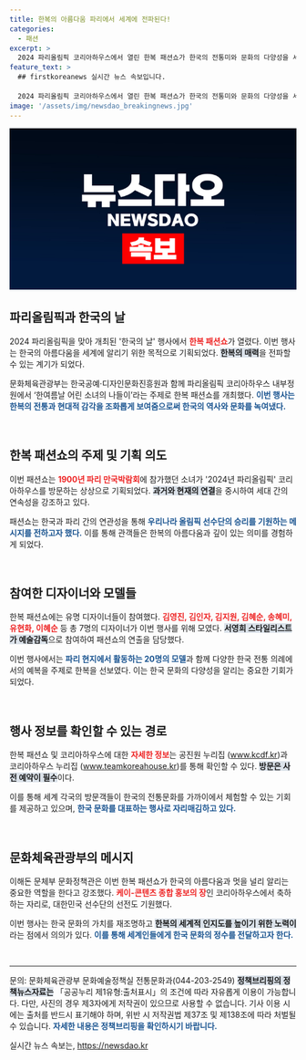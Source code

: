 ```yaml
---
title: 한복의 아름다움 파리에서 세계에 전파된다!
categories:
  - 패션
excerpt: >
  2024 파리올림픽 코리아하우스에서 열린 한복 패션쇼가 한국의 전통미와 문화의 다양성을 세계에 알렸습니다. 한여름날 어린 소녀의 나들이 테마로 진행된 이번 행사에서 한복 디자이너들이 선보인 다양한 의상들은 과거와 현재의 아름다운 연결을 보여주었습니다.
feature_text: >
  ## firstkoreanews 실시간 뉴스 속보입니다.

  2024 파리올림픽 코리아하우스에서 열린 한복 패션쇼가 한국의 전통미와 문화의 다양성을 세계에 알렸습니다. 한여름날 어린 소녀의 나들이 테마로 진행된 이번 행사에서 한복 디자이너들이 선보인 다양한 의상들은 과거와 현재의 아름다운 연결을 보여주었습니다.
image: '/assets/img/newsdao_breakingnews.jpg'
---
```


<p><img src="/assets/img/newsdao_breakingnews.jpg" alt="firstkoreanews 속보" /></p>



<h2 data-ke-size="size26">파리올림픽과 한국의 날</h2>

<p data-ke-size="size16">2024 파리올림픽을 맞아 개최된 '한국의 날' 행사에서 <b><span style="color: #ee2323;">한복 패션쇼</span></b>가 열렸다. 이번 행사는 한국의 아름다움을 세계에 알리기 위한 목적으로 기획되었다. <b><span style="background-color: #21538527;">한복의 매력</span></b>을 전파할 수 있는 계기가 되었다.</p>

<p data-ke-size="size16">문화체육관광부는 한국공예·디자인문화진흥원과 함께 파리올림픽 코리아하우스 내부정원에서 ‘한여름날 어린 소녀의 나들이’라는 주제로 한복 패션쇼를 개최했다. <b><span style="color: #1a5490;">이번 행사는 한복의 전통과 현대적 감각을 조화롭게 보여줌으로써 한국의 역사와 문화를 녹여냈다.</span></b></p>

<p data-ke-size="size16">&nbsp;</p>

<h2 data-ke-size="size26">한복 패션쇼의 주제 및 기획 의도</h2>

<p data-ke-size="size16">이번 패션쇼는 <b><span style="color: #ee2323;">1900년 파리 만국박람회</span></b>에 참가했던 소녀가 '2024년 파리올림픽' 코리아하우스를 방문하는 상상으로 기획되었다. <b><span style="background-color: #21538527;">과거와 현재의 연결</span></b>을 중시하여 세대 간의 연속성을 강조하고 있다.</p>

<p data-ke-size="size16">패션쇼는 한국과 파리 간의 연관성을 통해 <b><span style="color: #1a5490;">우리나라 올림픽 선수단의 승리를 기원하는 메시지를 전하고자 했다.</span></b> 이를 통해 관객들은 한복의 아름다움과 깊이 있는 의미를 경험하게 되었다.</p>

<p data-ke-size="size16">&nbsp;</p>

<h2 data-ke-size="size26">참여한 디자이너와 모델들</h2>

<p data-ke-size="size16">한복 패션쇼에는 유명 디자이너들이 참여했다. <b><span style="color: #ee2323;">김영진, 김인자, 김지원, 김혜순, 송혜미, 유현화, 이혜순</span></b> 등 총 7명의 디자이너가 이번 행사를 위해 모였다. <b><span style="background-color: #21538527;">서영희 스타일리스트가 예술감독</span></b>으로 참여하여 패션쇼의 연출을 담당했다.</p>

<p data-ke-size="size16">이번 행사에서는 <b><span style="color: #1a5490;">파리 현지에서 활동하는 20명의 모델</span></b>과 함께 다양한 한국 전통 의례에서의 예복을 주제로 한복을 선보였다. 이는 한국 문화의 다양성을 알리는 중요한 기회가 되었다.</p>

<p data-ke-size="size16">&nbsp;</p>

<h2 data-ke-size="size26">행사 정보를 확인할 수 있는 경로</h2>

<p data-ke-size="size16">한복 패션쇼 및 코리아하우스에 대한 <b><span style="color: #ee2323;">자세한 정보</span></b>는 공진원 누리집 (<a href="https://www.kcdf.kr">www.kcdf.kr</a>)과 코리아하우스 누리집 (<a href="https://www.teamkoreahouse.kr">www.teamkoreahouse.kr</a>)를 통해 확인할 수 있다. <b><span style="background-color: #21538527;">방문은 사전 예약이 필수</span></b>이다.</p>

<p data-ke-size="size16">이를 통해 세계 각국의 방문객들이 한국의 전통문화를 가까이에서 체험할 수 있는 기회를 제공하고 있으며, <b><span style="color: #1a5490;">한국 문화를 대표하는 행사로 자리매김하고 있다.</span></b></p>

<p data-ke-size="size16">&nbsp;</p>

<h2 data-ke-size="size26">문화체육관광부의 메시지</h2>

<p data-ke-size="size16">이해돈 문체부 문화정책관은 이번 한복 패션쇼가 한국의 아름다움과 멋을 널리 알리는 중요한 역할을 한다고 강조했다. <b><span style="color: #ee2323;">케이-콘텐츠 종합 홍보의 장</span></b>인 코리아하우스에서 축하하는 자리로, 대한민국 선수단의 선전도 기원했다.</p>

<p data-ke-size="size16">이번 행사는 한국 문화의 가치를 재조명하고 <b><span style="background-color: #21538527;">한복의 세계적 인지도를 높이기 위한 노력이</span></b>라는 점에서 의의가 있다. <b><span style="color: #1a5490;">이를 통해 세계인들에게 한국 문화의 정수를 전달하고자 한다.</span></b></p>

<p data-ke-size="size16">&nbsp;</p>

<hr>

<p data-ke-size="size16">문의: 문화체육관광부 문화예술정책실 전통문화과(044-203-2549) <b><span style="background-color: #21538527;">정책브리핑의 정책뉴스자료는</span></b> 「공공누리 제1유형:출처표시」의 조건에 따라 자유롭게 이용이 가능합니다. 다만, 사진의 경우 제3자에게 저작권이 있으므로 사용할 수 없습니다. 기사 이용 시에는 출처를 반드시 표기해야 하며, 위반 시 저작권법 제37조 및 제138조에 따라 처벌될 수 있습니다. <b><span style="color: #1a5490;">자세한 내용은 정책브리핑을 확인하시기 바랍니다.</span></b></p>


실시간 뉴스 속보는, <a href="https://newsdao.kr" rel="dofollow">https://newsdao.kr</a>



